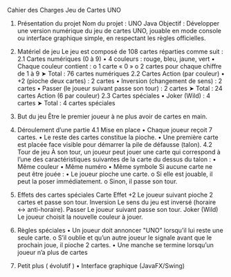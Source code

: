 
Cahier des Charges Jeu de Cartes UNO
1. Présentation du projet
Nom du projet : UNO Java
Objectif : Développer une version numérique du jeu de cartes UNO, jouable en mode console ou interface graphique simple, en respectant les règles officielles.
 
2. Matériel de jeu
Le jeu est composé de 108 cartes réparties comme suit :
2.1 Cartes numériques (0 à 9)
•	4 couleurs : rouge, bleu, jaune, vert
•	Chaque couleur contient :
o	1 carte « 0 »
o	2 cartes pour chaque chiffre de 1 à 9
➤ Total : 76 cartes numériques
2.2 Cartes Action (par couleur)
•	+2 (pioche deux cartes) : 2 cartes
•	Inversion (changement de sens) : 2 cartes
•	Passer (le joueur suivant passe son tour) : 2 cartes
➤ Total : 24 cartes Action (6 par couleur)
2.3 Cartes spéciales
•	Joker (Wild) : 4 cartes
➤ Total : 4 cartes spéciales
 


3. But du jeu
Être le premier joueur à ne plus avoir de cartes en main.

4. Déroulement d’une partie
4.1 Mise en place
•	Chaque joueur reçoit 7 cartes.
•	Le reste des cartes constitue la pioche.
•	Une première carte est placée face visible pour démarrer la pile de défausse (talon).
4.2 Tour de jeu
À son tour, un joueur peut jouer une carte qui correspond à l’une des caractéristiques suivantes de la carte du dessus du talon :
•	Même couleur
•	Même numéro
•	Même symbole
Si aucune carte ne peut être jouée :
•	Le joueur pioche une carte.
o	Si elle est jouable, il peut la poser immédiatement.
o	Sinon, il passe son tour.
 
5. Effets des cartes spéciales
Carte	Effet
+2	Le joueur suivant pioche 2 cartes et passe son tour.
Inversion	Le sens du jeu est inversé (horaire ↔ anti-horaire).
Passer	Le joueur suivant passe son tour.
Joker (Wild)	Le joueur choisit la nouvelle couleur à jouer.
 
6. Règles spéciales
•	Un joueur doit annoncer "UNO" lorsqu’il lui reste une seule carte.
o	S’il oublie et qu’un autre joueur le signale avant que le prochain joue, il pioche 2 cartes.
•	Une manche se termine lorsqu’un joueur n’a plus de cartes


7. Petit plus ( évolutif )
•	Interface graphique (JavaFX/Swing)
